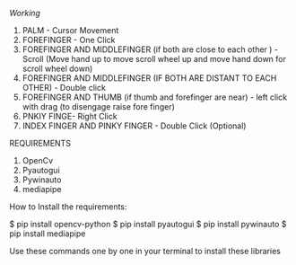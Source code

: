 *Working*
1)  PALM - Cursor Movement
2)  FOREFINGER - One Click
3)  FOREFINGER AND MIDDLEFINGER (if both are close to each other ) - Scroll (Move hand up to move scroll wheel up and move hand down for scroll wheel down)
4)  FOREFINGER AND MIDDLEFINGER (IF BOTH ARE DISTANT TO EACH OTHER) - Double click
5)  FOREFINGER AND THUMB (if thumb and forefinger are near) - left click with drag (to disengage raise fore finger)
6)  PNKIY FINGE- Right Click
7)  INDEX FINGER AND PINKY FINGER - Double Click (Optional)

REQUIREMENTS
1) OpenCv
2) Pyautogui
3) Pywinauto
4) mediapipe

How to Install the requirements:

$ pip install opencv-python
$ pip install pyautogui
$ pip install pywinauto
$ pip install mediapipe

Use these commands one by one in your terminal to install these libraries
